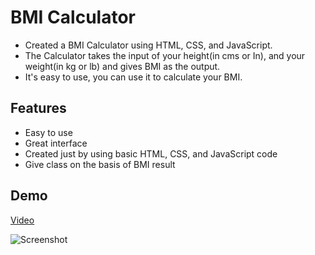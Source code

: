 
# BMI Calculator

- Created a BMI Calculator using HTML, CSS, and JavaScript.
- The Calculator takes the input of your height(in cms or In), and your weight(in kg or lb) and gives BMI as the output.
- It's easy to use, you can use it to calculate your BMI. 


## Features

- Easy to use
- Great interface
- Created just by using basic HTML, CSS, and JavaScript code
- Give class on the basis of BMI result



## Demo 
[Video](https://github.com/TyRoopam9599/javascript-mini-projects/assets/91320513/7162945d-55cb-4e1a-a5bd-b6dd65cb7f10)

![Screenshot](https://github.com/TyRoopam9599/javascript-mini-projects/assets/91320513/4865629c-b9d1-4501-9848-252d9a846ba6)
